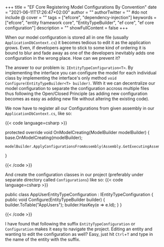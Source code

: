+++
title = "EF Core Registering Model Configurations By Convention"
date = "2021-06-11T17:26:47+02:00"
author = ""
authorTwitter = "" #do not include @
cover = ""
tags = ["efcore", "dependency-injection"]
keywords = ["efcore", "entity framework core", "EntityTypeBuilder", "ef core", "ef core configuration"]
description = ""
showFullContent = false
+++

When our model configuration is stored all in one file (usually `ApplicationDbContext.cs`) it becomes tedious to edit it as the application grows.
Even, if developers agree to stick to some kind of ordering it is bound to blur and fade away as one of the developers inevitably adds one configuration in the wrong place. How can we prevent it?

The answer to our problem is: `IEntityTypeConfiguration<T>`. By implementing the interface you can configure the model for each individual class by implementing the interface's only method `void Configure(EntityTypeBuilder<T> builder)`. With it we can decentralize our model configuration to separate the configuration accross multiple files thus following the Open/Closed Principle (as adding new configuration becomes as easy as adding new file without altering the existing code). 

We now have to register all our Configurations from given assembly in our `ApplicationDbContext.cs`, like so:

{{< code language=csharp >}}

protected override void OnModelCreating(ModelBuilder modelBuilder)
{
    base.OnModelCreating(modelBuilder);

    modelBuilder.ApplyConfigurationsFromAssembly(Assembly.GetExecutingAssembly());
}

{{< /code >}}

And create the configuration classes in our project (preferably under separate directory called `Configurations`) like so:
{{< code language=csharp >}}

public class AppUserEntityTypeConfiguration : IEntityTypeConfiguration<AppUser>
{
    public void Configure(EntityTypeBuilder<AppUser> builder)
    {
        builder.ToTable("AppUsers");
        builder.HasKey(e => e.Id);
    }
}

{{< /code >}}

I have found that following the suffix `EntityTypeConfiguration` or `Configuration` makes it easy to navigate the project. Editing an entity and wanting to edit the configuration as well? Easy, just hit `Ctrl`+`T` and type in the name of the entity with the suffix.